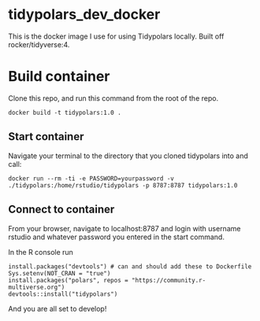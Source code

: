 # tidypolars_dev_docker
This is the docker image I use for using Tidypolars locally. Built off rocker/tidyverse:4.

# Build container
Clone this repo, and run this command from the root of the repo.
```
docker build -t tidypolars:1.0 .
```

## Start container
Navigate your terminal to the directory that you cloned tidypolars into and call:
```
docker run --rm -ti -e PASSWORD=yourpassword -v ./tidypolars:/home/rstudio/tidypolars -p 8787:8787 tidypolars:1.0
```

## Connect to container
From your browser, navigate to localhost:8787 and login with username rstudio and whatever password you entered in the start command.

In the R console run 

```
install.packages("devtools") # can and should add these to Dockerfile
Sys.setenv(NOT_CRAN = "true")
install.packages("polars", repos = "https://community.r-multiverse.org")
devtools::install("tidypolars")
```

And you are all set to develop!

